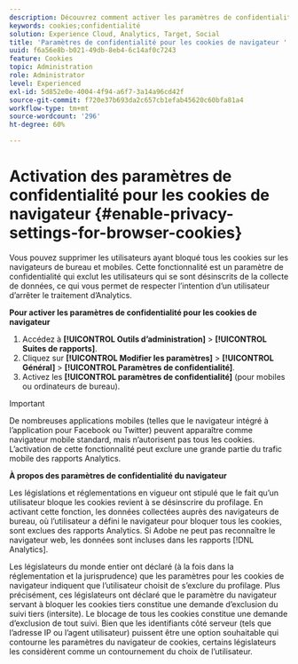 ```yaml
---
description: Découvrez comment activer les paramètres de confidentialité pour les cookies de navigateur. Vous pouvez supprimer les utilisateurs ayant bloqué tous les cookies sur les navigateurs de bureau et mobiles.
keywords: cookies;confidentialité
solution: Experience Cloud, Analytics, Target, Social
title: 'Paramètres de confidentialité pour les cookies de navigateur '
uuid: f6a56e8b-b021-49db-8eb4-6c14af0c7243
feature: Cookies
topic: Administration
role: Administrator
level: Experienced
exl-id: 5d852e0e-4004-4f94-a6f7-3a14a96cd42f
source-git-commit: f720e37b693da2c657cb1efab45620c60bfa81a4
workflow-type: tm+mt
source-wordcount: '296'
ht-degree: 60%

---
```


# Activation des paramètres de confidentialité pour les cookies de navigateur {#enable-privacy-settings-for-browser-cookies}

Vous pouvez supprimer les utilisateurs ayant bloqué tous les cookies sur les navigateurs de bureau et mobiles. Cette fonctionnalité est un paramètre de confidentialité qui exclut les utilisateurs qui se sont désinscrits de la collecte de données, ce qui vous permet de respecter l’intention d’un utilisateur d’arrêter le traitement d’Analytics.

**Pour activer les paramètres de confidentialité pour les cookies de navigateur**

1. Accédez à **[!UICONTROL Outils d’administration]** > **[!UICONTROL Suites de rapports]**.
1. Cliquez sur **[!UICONTROL Modifier les paramètres]** > **[!UICONTROL Général]** > **[!UICONTROL Paramètres de confidentialité]**.
1. Activez les **[!UICONTROL paramètres de confidentialité]** (pour mobiles ou ordinateurs de bureau).

>[!IMPORTANT]
>
>De nombreuses applications mobiles (telles que le navigateur intégré à l’application pour Facebook ou Twitter) peuvent apparaître comme navigateur mobile standard, mais n’autorisent pas tous les cookies. L’activation de cette fonctionnalité peut exclure une grande partie du trafic mobile des rapports Analytics.

**À propos des paramètres de confidentialité du navigateur**

Les législations et réglementations en vigueur ont stipulé que le fait qu’un utilisateur bloque les cookies revient à se désinscrire du profilage. En activant cette fonction, les données collectées auprès des navigateurs de bureau, où l’utilisateur a défini le navigateur pour bloquer tous les cookies, sont exclues des rapports Analytics. Si Adobe ne peut pas reconnaître le navigateur web, les données sont incluses dans les rapports [!DNL Analytics].

Les législateurs du monde entier ont déclaré (à la fois dans la réglementation et la jurisprudence) que les paramètres pour les cookies de navigateur indiquent que l’utilisateur choisit de s’exclure du profilage. Plus précisément, ces législateurs ont déclaré que le paramètre du navigateur servant à bloquer les cookies tiers constitue une demande d’exclusion du suivi tiers (intersite). Le blocage de tous les cookies constitue une demande d’exclusion de tout suivi. Bien que les identifiants côté serveur (tels que l’adresse IP ou l’agent utilisateur) puissent être une option souhaitable qui contourne les paramètres du navigateur de cookies, certains législateurs les considèrent comme un contournement du choix de l’utilisateur.
